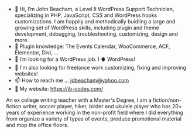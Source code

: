 - 👋 Hi, I’m John Beacham, a Level II WordPress Support Technician, specializing in PHP, JavaScript, CSS and WordPress hooks customizations. I am happily and methodically buidling a large and growing set of WordPress skills, including plugin and theme development, debugging, troubleshooting, customizing, design and more.
- 🔌 Plugin knowledge: The Events Calendar, WooCommerce, ACF, Elementor, Divi, ...
- 👀 I’m looking for a WordPress job. I 🫀 WordPress!
- 👀 I'm also looking for freelance work customizing, fixing and improving websites!
- 📫 How to reach me ... jdbeacham@yahoo.com
- 🌊 My website: https://jb-codes.com/

An ex college writing teacher with a Master's Degree, I am a fiction/non-fiction writer, soccer player, hiker, birder and ukulele player who has 20+ years of experience working in the non-profit field where I did everything from organize a variety of types of events, produce promotional material and mop the office floors.

<!---
jdbeacham/jdbeacham is a ✨ special ✨ repository because its `README.md` (this file) appears on your GitHub profile.
You can click the Preview link to take a look at your changes.
--->
